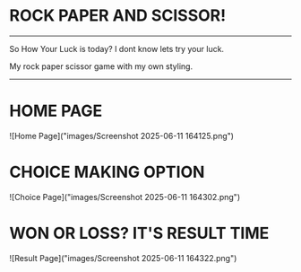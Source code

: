 
# ROCK PAPER AND SCISSOR!
---
So How Your Luck is today? I dont know lets try your luck.

My rock paper scissor game with my own styling.

---

# HOME PAGE
![Home Page]("images/Screenshot 2025-06-11 164125.png")

# CHOICE MAKING OPTION
![Choice Page]("images/Screenshot 2025-06-11 164302.png")

# WON OR LOSS? IT'S RESULT TIME
![Result Page]("images/Screenshot 2025-06-11 164322.png")